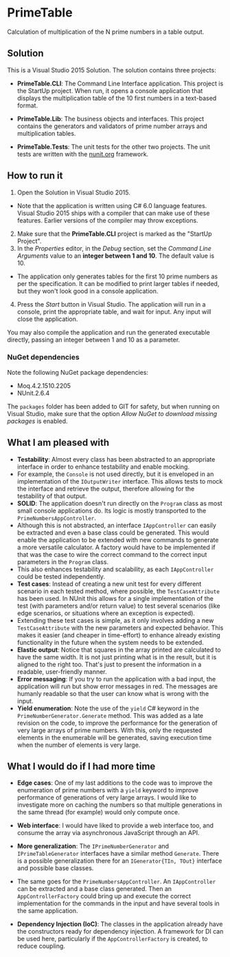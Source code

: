 # PrimeTable
Calculation of multiplication of the N prime numbers in a
table output.

## Solution
This is a Visual Studio 2015 Solution. The solution contains
three projects:
 
- **PrimeTable.CLI**: The Command Line Interface application.
This project is the StartUp project. When run, it opens a
console application that displays the multiplication table
of the 10 first numbers in a text-based format.

- **PrimeTable.Lib**: The business objects and interfaces.
This project contains the generators and validators of prime
number arrays and multiplication tables.

- **PrimeTable.Tests**: The unit tests for the other two
projects. The unit tests are written with the [nunit.org](NUnit)
framework.

## How to run it
1. Open the Solution in Visual Studio 2015.
 - Note that the application is written using C# 6.0 language
features. Visual Studio 2015 ships with a compiler that can
make use of these features. Earlier versions of the compiler may
throw exceptions.
2. Make sure that the **PrimeTable.CLI** project is marked as
the "StartUp Project".
3. In the *Properties* editor, in the *Debug* section, set the
*Command Line Arguments* value to an **integer between 1 and 10**.
The default value is 10.
 - The application only generates tables for the first 10 prime
numbers as per the specification. It can be modified to print
larger tables if needed, but they won't look good in a console
application.
4. Press the *Start* button in Visual Studio. The application
will run in a console, print the appropriate table, and wait for
input. Any input will close the application.

You may also compile the application and run the generated
executable directly, passing an integer between 1 and 10 as
a parameter.

### NuGet dependencies
Note the following NuGet package dependencies:
- Moq.4.2.1510.2205
- NUnit.2.6.4

The `packages` folder has been added to GIT for safety, but when
running on Visual Studio, make sure that the option *Allow NuGet to
download missing packages* is enabled.

## What I am pleased with
- **Testability**: Almost every class has been abstracted to an
appropriate interface in order to enhance testability and enable
mocking.
 -  For example, the `Console` is not used directly, but it is
enveloped in an implementation of the `IOutputWriter` interface.
This allows tests to mock the interface and retrieve the output,
therefore allowing for the testability of that output.
- **SOLID**: The application doesn't run directly on the `Program`
class as most small console applications do. Its logic is mostly
transported to the `PrimeNumbersAppController`.
 - Although this is not abstracted, an interface `IAppController`
can easily be extracted and even a base class could be generated.
This would enable the application to be extended with new commands
to generate a more versatile calculator. A factory would have to 
be implemented if that was the case to wire the correct command to
the correct input parameters in the `Program` class.
 - This also enhances testability and scalability, as each 
`IAppController` could be tested independently.
- **Test cases**: Instead of creating a new unit test for every
different scenario in each tested method, where possible, the
`TestCaseAttribute` has been used. In NUnit this allows for a single
implementation of the test (with parameters and/or return value) to
test several scenarios (like edge scenarios, or situations where an
exception is expected).
 - Extending these test cases is simple, as it only involves adding a
new `TestCaseAttribute` with the new parameters and expected
behavior. This makes it easier (and cheaper in time-effort) to
enhance already existing functionality in the future when the system
needs to be extended.
- **Elastic output**: Notice that squares in the array printed are
calculated to have the same width. It is not just printing what is
in the result, but it is aligned to the right too. That's just
to present the information in a readable, user-friendly manner.
- **Error messaging**: If you try to run the application with a bad
input, the application will run but show error messages in red. The
messages are humanly readable so that the user can know what is wrong
with the input.
- **Yield enumeration**: Note the use of the `yield` C# keyword in
the `PrimeNumberGenerator.Generate` method. This was added as a late
revision on the code, to improve the performance for the generation
of very large arrays of prime numbers. With this, only the requested
elements in the enumerable will be generated, saving execution time
when the number of elements is very large.

## What I would do if I had more time
- **Edge cases**: One of my last additions to the code was to
improve the enumeration of prime numbers with a `yield` keyword to
improve performance of generations of very large arrays. I would
like to investigate more on caching the numbers so that multiple
generations in the same thread (for example) would only compute once.

- **Web interface**: I would have liked to provide a web interface
too, and consume the array via asynchronous JavaScript through an API.

- **More generalization**: The `IPrimeNumberGenerator` and
`IPrimeTableGenerator` interfaces have a similar method `Generate`.
There is a possible generalization there for an `IGenerator{TIn, TOut}`
interface and possible base classes.
 - The same goes for the `PrimeNumbersAppController`. An
`IAppController` can be extracted and a base class generated. Then
an `AppControllerFactory` could bring up and execute the correct
implementation for the commands in the input and have several
tools in the same application.

- **Dependency Injection (IoC)**: The classes in the application
already have the constructors ready for dependency injection. A
framework for DI can be used here, particularly if the
`AppControllerFactory` is created, to reduce coupling. 
